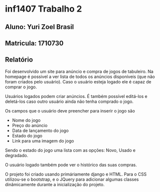 # inf1407 Trabalho 2

## Aluno: Yuri Zoel Brasil
## Matricula: 1710730

## Relatório

Foi desenvolvido um site para anúncio e compra de jogos de tabuleiro. Na homepage é possivel a ver lista de todos os anúncios disponíveis (que não foram criados pelo usuário). Caso o usuário esteja logado ele é capaz de comprar o jogo.

Usuários logados podem criar anúncios. É também possível editá-los e deletá-los caso outro usuário ainda não tenha comprado o jogo.

Os campos que o usuário deve preencher para inserir o jogo são
 - Nome do jogo
 - Preço do anúncio
 - Data de lançamento do jogo
 - Estado do jogo
 - Link para uma imagem do jogo

Sendo o estado do jogo uma lista com as opções: Novo, Usado e degradado.

O usuário logado também pode ver o histórico das suas compras.

O projeto foi criado usando primáriamente django e HTML. Para o CSS utilizou-se o bootstrap, e o JQuery para adicionar algumas classes dinâmicamente durante a inicialização do projeto.